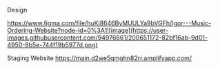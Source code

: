 Design

https://www.figma.com/file/huKi8646ByMUULYa9bVGFh/Igor---Music-Ordering-Website?node-id=0%3A1![image](https://user-images.githubusercontent.com/94976661/200651172-82bf16ab-9d01-4950-8b5e-744f19b5977d.png)

Staging Website
https://main.d2we5qmghn82rr.amplifyapp.com/
